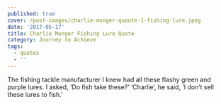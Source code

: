 ```yaml
---
published: true
cover: /post-images/charlie-munger-quoute-1-fishing-lure.jpeg
date: '2017-05-17'
title: Charlie Munger Fishing Lure Quote
category: Journey to Achieve
tags:
  - quotes
  - ''
---
```

The fishing tackle manufacturer I knew had all these flashy green and purple lures. I asked, ‘Do fish take these?’ ‘Charlie’, he said, ‘I don’t sell these lures to fish.’
